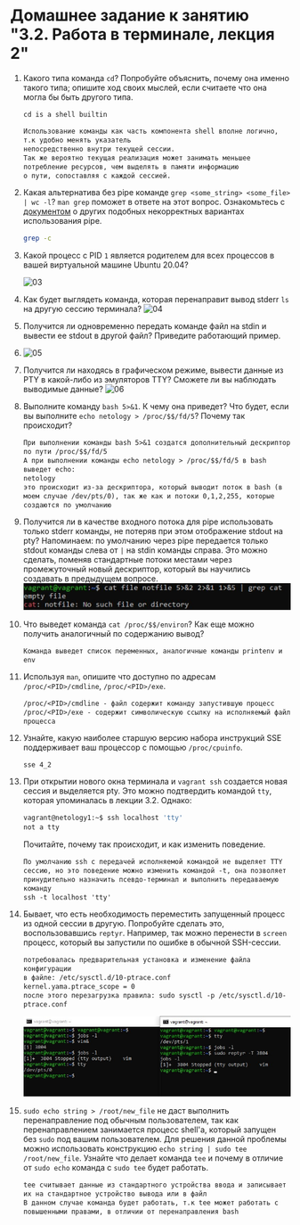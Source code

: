 # Домашнее задание к занятию "3.2. Работа в терминале, лекция 2"

1. Какого типа команда `cd`? Попробуйте объяснить, почему она именно такого типа; опишите ход своих мыслей, если считаете что она могла бы быть другого типа.

    ```
    cd is a shell builtin
    ```
    ```
    Использование команды как часть компонента shell вполне логично, т.к удобно менять указатель 
    непосредственно внутри текущей сессии.
    Так же вероятно текущая реализация может занимать меньшее потребление ресурсов, чем выделять в памяти информацию 
    о пути, сопоставляя с каждой сессией.
    ```

2. Какая альтернатива без pipe команде `grep <some_string> <some_file> | wc -l`? `man grep` поможет в ответе на этот вопрос. Ознакомьтесь с [документом](http://www.smallo.ruhr.de/award.html) о других подобных некорректных вариантах использования pipe.

    ```bash
   grep -c 
   ```

3. Какой процесс с PID `1` является родителем для всех процессов в вашей виртуальной машине Ubuntu 20.04?

    ![03](https://github.com/NotClove/netology.devops/blob/master/03-sysadmin-02-terminal/pics/01.jpg?raw=true)

4. Как будет выглядеть команда, которая перенаправит вывод stderr `ls` на другую сессию терминала?
    ![04](https://github.com/NotClove/netology.devops/blob/master/03-sysadmin-02-terminal/pics/02.jpg?raw=true)
5. Получится ли одновременно передать команде файл на stdin и вывести ее stdout в другой файл? Приведите работающий пример.

6. ![05](https://github.com/NotClove/netology.devops/blob/master/03-sysadmin-02-terminal/pics/03.jpg?raw=true)
7. Получится ли находясь в графическом режиме, вывести данные из PTY в какой-либо из эмуляторов TTY? Сможете ли вы наблюдать выводимые данные?
    ![06](https://github.com/NotClove/netology.devops/blob/master/03-sysadmin-02-terminal/pics/04.jpg?raw=true)
8. Выполните команду `bash 5>&1`. К чему она приведет? Что будет, если вы выполните `echo netology > /proc/$$/fd/5`? Почему так происходит?

    ```
   При выполнении команды bash 5>&1 создатся дополнительный дескриптор по пути /proc/$$/fd/5
   А при выполнении команды echo netology > /proc/$$/fd/5 в bash выведет echo:
   netology
   это происходит из-за дескриптора, который выводит поток в bash (в моем случае /dev/pts/0), так же как и потоки 0,1,2,255, которые создаются по умолчанию
   ```
   
9. Получится ли в качестве входного потока для pipe использовать только stderr команды, не потеряв при этом отображение stdout на pty? Напоминаем: по умолчанию через pipe передается только stdout команды слева от `|` на stdin команды справа.
Это можно сделать, поменяв стандартные потоки местами через промежуточный новый дескриптор, который вы научились создавать в предыдущем вопросе.
    ![08](https://github.com/NotClove/netology.devops/blob/master/03-sysadmin-02-terminal/pics/05.jpg?raw=true)
10. Что выведет команда `cat /proc/$$/environ`? Как еще можно получить аналогичный по содержанию вывод?

     ```commandline
     Команда выведет список переменных, аналогичные команды printenv и env
     ```

11. Используя `man`, опишите что доступно по адресам `/proc/<PID>/cmdline`, `/proc/<PID>/exe`.

    ```commandline
    /proc/<PID>/cmdline - файл содержит команду запустившую процесс
    /proc/<PID>/exe - содержит символическую ссылку на исполняемый файл процесса
    ```
12. Узнайте, какую наиболее старшую версию набора инструкций SSE поддерживает ваш процессор с помощью `/proc/cpuinfo`.

    ```commandline
    sse 4_2
    ```
13. При открытии нового окна терминала и `vagrant ssh` создается новая сессия и выделяется pty. Это можно подтвердить командой `tty`, которая упоминалась в лекции 3.2. Однако:

     ```bash
     vagrant@netology1:~$ ssh localhost 'tty'
     not a tty
     ```
     Почитайте, почему так происходит, и как изменить поведение.

    ```
    По умолчанию ssh с передачей исполняемой командой не выделяет TTY сессию, но это поведение можно изменить командой -t, она позволяет принудительно назначить псевдо-терминал и выполнить передаваемую команду
    ssh -t localhost 'tty'
    ```

14. Бывает, что есть необходимость переместить запущенный процесс из одной сессии в другую. Попробуйте сделать это, воспользовавшись `reptyr`. Например, так можно перенести в `screen` процесс, который вы запустили по ошибке в обычной SSH-сессии.

    ```
    потребовалась предварительная установка и изменение файла конфигурации
    в файле: /etc/sysctl.d/10-ptrace.conf
    kernel.yama.ptrace_scope = 0
    после этого перезагрузка правила: sudo sysctl -p /etc/sysctl.d/10-ptrace.conf
    ```
    ![13](https://github.com/NotClove/netology.devops/blob/master/03-sysadmin-02-terminal/pics/06.jpg?raw=true)

15. `sudo echo string > /root/new_file` не даст выполнить перенаправление под обычным пользователем, так как перенаправлением занимается процесс shell'а, который запущен без `sudo` под вашим пользователем. Для решения данной проблемы можно использовать конструкцию `echo string | sudo tee /root/new_file`. Узнайте что делает команда `tee` и почему в отличие от `sudo echo` команда с `sudo tee` будет работать.

    ```
    tee считывает данные из стандартного устройства ввода и записывает их на стандартное устройство вывода или в файл
    В данном случае команда будет работать, т.к tee может работать с повышенными правами, в отличии от перенаправления bash
    ```
